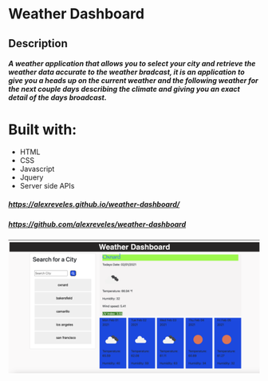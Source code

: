 # Weather Dashboard

## Description

##### A weather application that allows you to select your city and retrieve the weather data accurate to the weather bradcast, it is an application to give you a heads up on the current weather and the following weather for the next couple days describing the climate and giving you an exact detail of the days broadcast.

# Built with:
* HTML
* CSS
* Javascript
* Jquery
* Server side APIs

##### https://alexreveles.github.io/weather-dashboard/

##### https://github.com/alexreveles/weather-dashboard

![](./assets/images/weather.png)
